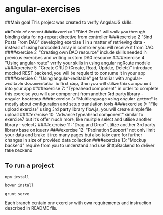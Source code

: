 angular-exercises
===================
##Main goal
This project was created to verify AngularJS skills.

##Table of content
####exercise 1 "Bind Posts" 
will walk you through binding data for ng-repeat directive from controller
####exercise 2 "Bind Posts From DAO" 
developing exercise 1 in a matter of retrieving data - instead of using hardcoded array in controller you will receive it from DAO.
####exercise 3: "Creating own DAO resource" 
include skills needed in previous exercises and writing custom DAO resource
####exercise 4: "Using angular-route" 
verify your skills in using angular ngRoute module
####exercise 5: "Create CRUD (Create, Read, Update, Delete)" 
introduce mocked REST backend, you will be requierd to consume it in your app
####exercise 6: "Using angular-xeditable" 
get familiar with angular-xeditable documentation is first step, then you will utilize this component into your app
####exercise 7: "Typeahead component" 
in order to complete this exercise you will use component from another 3rd party library - angular-bootstrap
####exercise 8: "Multilanguage using angular-gettext" 
is mostly about configuration and setup translation tools
####exercise 9: "File upload exercise" 
using 3rd party library flow.js, you will create simple file upload
####exercise 10: "Advance typeahead component" 
similar to exercise7 but it's offer much more, like mulitple select and utilise another library - select2
####exercise 11: "Drag and Drop" 
utilize another 3rd party library base on jquery
####exercise 12: "Pagination Support" 
not only limit your data and brake it into many pages but also take care for further changes in size of provided data collection
####exercise 13: "Mockup backend" 
require from you to understand and use $httpBackend to deliver fake backend


## To run a project
<pre><code>npm install </code></pre>
<pre><code>bower install</code></pre>
<pre><code>grunt serve </code></pre>

Each branch contain one exercise with own requirements and instruction described in README file.
